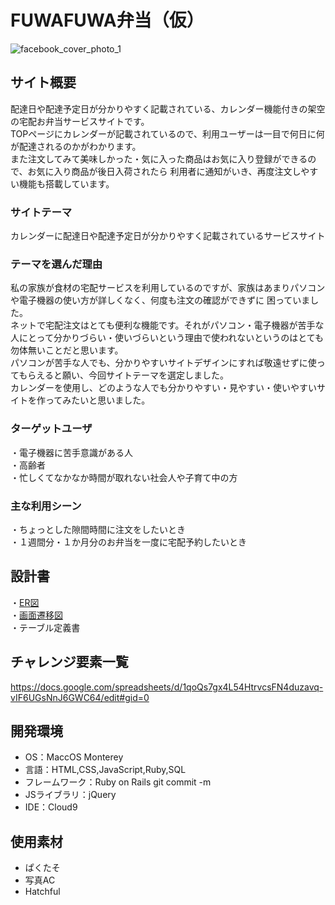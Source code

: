 # FUWAFUWA弁当（仮）

![facebook_cover_photo_1](https://user-images.githubusercontent.com/89925520/144197671-3dd11b9a-8c62-4755-bbed-232243e4512c.png)

## サイト概要
配達日や配達予定日が分かりやすく記載されている、カレンダー機能付きの架空の宅配お弁当サービスサイトです。<br>
TOPページにカレンダーが記載されているので、利用ユーザーは一目で何日に何が配達されるのかがわかります。<br>
また注文してみて美味しかった・気に入った商品はお気に入り登録ができるので、お気に入り商品が後日入荷されたら
利用者に通知がいき、再度注文しやすい機能も搭載しています。<br>

### サイトテーマ
カレンダーに配達日や配達予定日が分かりやすく記載されているサービスサイト

### テーマを選んだ理由
私の家族が食材の宅配サービスを利用しているのですが、家族はあまりパソコンや電子機器の使い方が詳しくなく、何度も注文の確認ができずに
困っていました。<br>
ネットで宅配注文はとても便利な機能です。それがパソコン・電子機器が苦手な人にとって分かりづらい・使いづらいという理由で使われないというのはとても勿体無いことだと思います。<br>
パソコンが苦手な人でも、分かりやすいサイトデザインにすれば敬遠せずに使ってもらえると願い、今回サイトテーマを選定しました。<br>
カレンダーを使用し、どのような人でも分かりやすい・見やすい・使いやすいサイトを作ってみたいと思いました。

### ターゲットユーザ
・電子機器に苦手意識がある人<br>
・高齢者<br>
・忙しくてなかなか時間が取れない社会人や子育て中の方<br>

### 主な利用シーン
・ちょっとした隙間時間に注文をしたいとき<br>
・１週間分・１か月分のお弁当を一度に宅配予約したいとき

## 設計書
・[ER図](https://drive.google.com/file/d/1YTqqCqX76iA_YrZ1r8Mm890nM57kksG_/view?usp=sharing)<br>
・[画面遷移図](https://app.diagrams.net/#G1Vc8XEZE7FeUBl_WJFZtw8xTkiKvT_6nC)<br>
・テーブル定義書<br>

## チャレンジ要素一覧
https://docs.google.com/spreadsheets/d/1qoQs7gx4L54HtrvcsFN4duzavq-vIF6UGsNnJ6GWC64/edit#gid=0

## 開発環境
- OS：MaccOS Monterey
- 言語：HTML,CSS,JavaScript,Ruby,SQL
- フレームワーク：Ruby on Rails git commit -m
- JSライブラリ：jQuery
- IDE：Cloud9

## 使用素材
- ぱくたそ
- 写真AC
- Hatchful